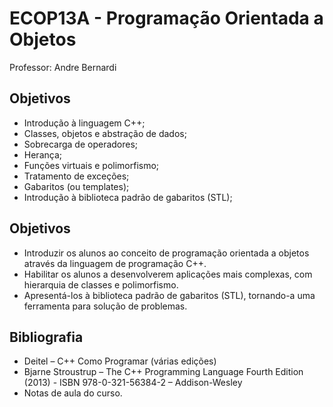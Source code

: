 # ECOP13A - Programação Orientada a Objetos

Professor: Andre Bernardi

## Objetivos

- Introdução à linguagem C++;
- Classes, objetos e abstração de dados;
- Sobrecarga de operadores;
- Herança;
- Funções virtuais e polimorfismo;
- Tratamento de exceções;
- Gabaritos (ou templates);
- Introdução à biblioteca padrão de gabaritos (STL);

## Objetivos

- Introduzir os alunos ao conceito de programação orientada a objetos através da linguagem de programação C++.
- Habilitar os alunos a desenvolverem aplicações mais complexas, com hierarquia de classes e polimorfismo.
- Apresentá-los à biblioteca padrão de gabaritos (STL), tornando-a uma ferramenta para solução de problemas.

## Bibliografia

- Deitel – C++ Como Programar (várias edições)
- Bjarne Stroustrup – The C++ Programming Language Fourth Edition (2013) - ISBN 978-0-321-56384-2 – Addison-Wesley
- Notas de aula do curso.
